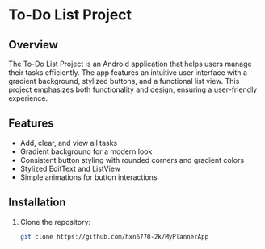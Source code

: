 # To-Do List Project

## Overview

The To-Do List Project is an Android application that helps users manage their tasks efficiently. The app features an intuitive user interface with a gradient background, stylized buttons, and a functional list view. This project emphasizes both functionality and design, ensuring a user-friendly experience.

## Features

- Add, clear, and view all tasks
- Gradient background for a modern look
- Consistent button styling with rounded corners and gradient colors
- Stylized EditText and ListView
- Simple animations for button interactions

## Installation

1. Clone the repository:
   ```bash
   git clone https://github.com/hxn6770-2k/MyPlannerApp
